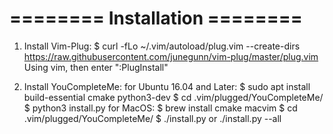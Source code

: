 # ======== Installation ========
1. Install Vim-Plug:
    $ curl -fLo ~/.vim/autoload/plug.vim --create-dirs \
        https://raw.githubusercontent.com/junegunn/vim-plug/master/plug.vim
    Using vim, then enter ":PlugInstall"

2. Install YouCompleteMe:
   for Ubuntu 16.04 and Later:
     $ sudo apt install build-essential cmake python3-dev
     $ cd .vim/plugged/YouCompleteMe/
     $ python3 install.py
   for MacOS:
     $ brew install cmake macvim
     $ cd .vim/plugged/YouCompleteMe/
     $ ./install.py or ./install.py --all
